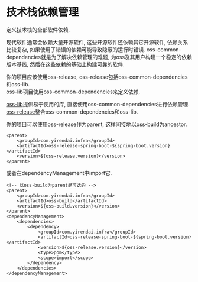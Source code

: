 
# 技术栈依赖管理

定义技术栈的全部软件依赖.  

现代软件通常会依赖大量开源软件, 这些开源软件还依赖其它开源软件, 依赖关系比较复杂, 如果使用了错误的依赖可能导致隐蔽的运行时错误.
oss-common-dependencies就是为了解决依赖管理的难题, 为oss及其用户构建一个稳定的依赖版本基线, 然后在这些依赖的基础上构建可靠的软件.  

你的项目应该使用oss-release, oss-release包括oss-common-dependencies和oss-lib.  
oss-lib项目使用oss-common-dependencies来定义依赖.  

[oss-lib](http://github.com/home1-oss/oss-lib)提供易于使用的库, 直接使用oss-common-dependencies进行依赖管理.  
[oss-release](http://github.com/home1-oss/oss-release)整合oss-common-dependencies和oss-lib.  


你的项目可以使用oss-release作为parent, 这样间接地以oss-build为ancestor.

    <parent>
        <groupId>com.yirendai.infra</groupId>
        <artifactId>oss-release-spring-boot-${spring-boot.version}</artifactId>
        <version>${oss-release.version}</version>
    </parent>

或者在dependencyManagement中import它.

    <!-- 以oss-build为parent是可选的 -->
    <parent>
        <groupId>com.yirendai.infra</groupId>
        <artifactId>oss-build</artifactId>
        <version>${oss-build.version}</version>
    </parent>
    <dependencyManagement>
        <dependencies>
            <dependency>
                <groupId>com.yirendai.infra</groupId>
                <artifactId>oss-release-spring-boot-${spring-boot.version}</artifactId>
                <version>${oss-release.version}</version>
                <type>pom</type>
                <scope>import</scope>
            </dependency>
        </dependencies>
    </dependencyManagement>
